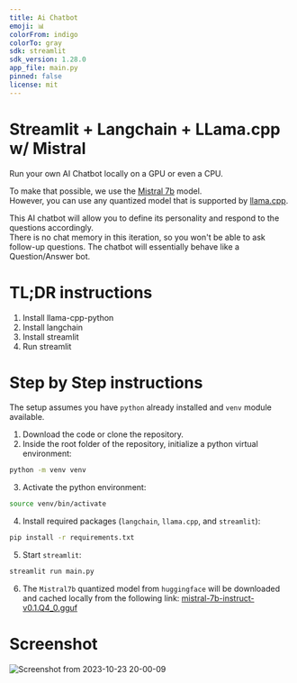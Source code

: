 ```yaml
---
title: Ai Chatbot
emoji: 📊
colorFrom: indigo
colorTo: gray
sdk: streamlit
sdk_version: 1.28.0
app_file: main.py
pinned: false
license: mit
---
```


# Streamlit + Langchain + LLama.cpp w/ Mistral

Run your own AI Chatbot locally on a GPU or even a CPU.

To make that possible, we use the [Mistral 7b](https://mistral.ai/news/announcing-mistral-7b/) model.  
However, you can use any quantized model that is supported by [llama.cpp](https://github.com/ggerganov/llama.cpp).

This AI chatbot will allow you to define its personality and respond to the questions accordingly.  
There is no chat memory in this iteration, so you won't be able to ask follow-up questions.
The chatbot will essentially behave like a Question/Answer bot.

# TL;DR instructions

1. Install llama-cpp-python
2. Install langchain
3. Install streamlit
4. Run streamlit

# Step by Step instructions

The setup assumes you have `python` already installed and `venv` module available.

1. Download the code or clone the repository.
2. Inside the root folder of the repository, initialize a python virtual environment:
```bash
python -m venv venv
```
3. Activate the python environment:
```bash
source venv/bin/activate
```
4. Install required packages (`langchain`, `llama.cpp`, and `streamlit`):
```bash
pip install -r requirements.txt
```
5. Start `streamlit`:
```bash
streamlit run main.py
```
6. The `Mistral7b` quantized model from `huggingface` will be downloaded and cached locally from the following link:
[mistral-7b-instruct-v0.1.Q4_0.gguf](https://huggingface.co/TheBloke/Mistral-7B-Instruct-v0.1-GGUF/resolve/main/mistral-7b-instruct-v0.1.Q4_0.gguf)

# Screenshot

![Screenshot from 2023-10-23 20-00-09](https://github.com/lalanikarim/ai-chatbot/assets/1296705/65ceac4a-f3c0-41db-8519-182076afb215)
